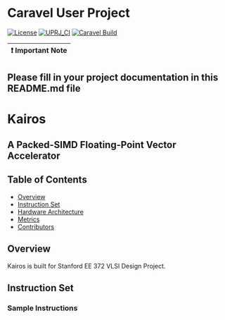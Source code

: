 # Caravel User Project

[![License](https://img.shields.io/badge/License-Apache%202.0-blue.svg)](https://opensource.org/licenses/Apache-2.0) [![UPRJ_CI](https://github.com/efabless/caravel_project_example/actions/workflows/user_project_ci.yml/badge.svg)](https://github.com/efabless/caravel_project_example/actions/workflows/user_project_ci.yml) [![Caravel Build](https://github.com/efabless/caravel_project_example/actions/workflows/caravel_build.yml/badge.svg)](https://github.com/efabless/caravel_project_example/actions/workflows/caravel_build.yml)

| :exclamation: Important Note            |
|-----------------------------------------|

## Please fill in your project documentation in this README.md file 

# Kairos

## A Packed-SIMD Floating-Point Vector Accelerator

## Table of Contents

- [Overview](#overview)
- [Instruction Set](#isa)
- [Hardware Architecture](#architecture)
- [Metrics](#metrics)
- [Contributors](#contributors)

## Overview

Kairos is built for Stanford EE 372 VLSI Design Project.

## Instruction Set

### Sample Instructions

 
